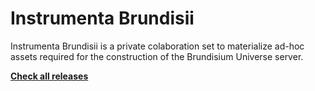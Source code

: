 # Instrumenta Brundisii

Instrumenta Brundisii is a private colaboration set to materialize ad-hoc assets required for the construction of the Brundisium Universe server.

**[Check all releases](https://github.com/NICNE0/instrumenta-brundisii/tags)**
